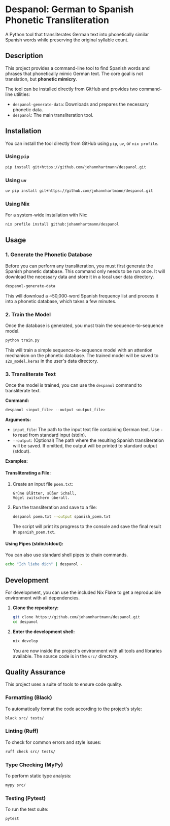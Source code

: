 # Despanol: German to Spanish Phonetic Transliteration

A Python tool that transliterates German text into phonetically similar Spanish words while preserving the original syllable count.

## Description

This project provides a command-line tool to find Spanish words and phrases that phonetically mimic German text. The core goal is not translation, but **phonetic mimicry**.

The tool can be installed directly from GitHub and provides two command-line utilities:
*   `despanol-generate-data`: Downloads and prepares the necessary phonetic data.
*   `despanol`: The main transliteration tool.

## Installation

You can install the tool directly from GitHub using `pip`, `uv`, or `nix profile`.

### Using `pip`
```bash
pip install git+https://github.com/johannhartmann/despanol.git
```

### Using `uv`
```bash
uv pip install git+https://github.com/johannhartmann/despanol.git
```

### Using Nix
For a system-wide installation with Nix:
```bash
nix profile install github:johannhartmann/despanol
```

## Usage

### 1. Generate the Phonetic Database

Before you can perform any transliteration, you must first generate the Spanish phonetic database. This command only needs to be run once. It will download the necessary data and store it in a local user data directory.

```bash
despanol-generate-data
```
This will download a ~50,000-word Spanish frequency list and process it into a phonetic database, which takes a few minutes.

### 2. Train the Model

Once the database is generated, you must train the sequence-to-sequence model.

```bash
python train.py
```
This will train a simple sequence-to-sequence model with an attention mechanism on the phonetic database. The trained model will be saved to `s2s_model.keras` in the user's data directory.

### 3. Transliterate Text

Once the model is trained, you can use the `despanol` command to transliterate text.

**Command:**
```bash
despanol <input_file> --output <output_file>
```

**Arguments:**
*   `input_file`: The path to the input text file containing German text. Use `-` to read from standard input (stdin).
*   `--output`: (Optional) The path where the resulting Spanish transliteration will be saved. If omitted, the output will be printed to standard output (stdout).

**Examples:**

#### Transliterating a File:
1.  Create an input file `poem.txt`:
    ```
    Grüne Blätter, süßer Schall,
    Vögel zwitschern überall.
    ```

2.  Run the transliteration and save to a file:
    ```bash
    despanol poem.txt --output spanish_poem.txt
    ```
    The script will print its progress to the console and save the final result in `spanish_poem.txt`.

#### Using Pipes (stdin/stdout):
You can also use standard shell pipes to chain commands.

```bash
echo "Ich liebe dich" | despanol -
```

## Development

For development, you can use the included Nix Flake to get a reproducible environment with all dependencies.

1.  **Clone the repository:**
    ```bash
    git clone https://github.com/johannhartmann/despanol.git
    cd despanol
    ```

2.  **Enter the development shell:**
    ```bash
    nix develop
    ```
    You are now inside the project's environment with all tools and libraries available. The source code is in the `src/` directory.

## Quality Assurance

This project uses a suite of tools to ensure code quality.

### Formatting (Black)
To automatically format the code according to the project's style:
```bash
black src/ tests/
```

### Linting (Ruff)
To check for common errors and style issues:
```bash
ruff check src/ tests/
```

### Type Checking (MyPy)
To perform static type analysis:
```bash
mypy src/
```

### Testing (Pytest)
To run the test suite:
```bash
pytest
```